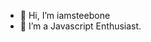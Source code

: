 - 👋 Hi, I’m iamsteebone
- 👀 I’m a Javascript Enthusiast.

<!---
iamsteebone/iamsteebone is a ✨ special ✨ repository because its `README.md` (this file) appears on your GitHub profile.
You can click the Preview link to take a look at your changes.
--->
